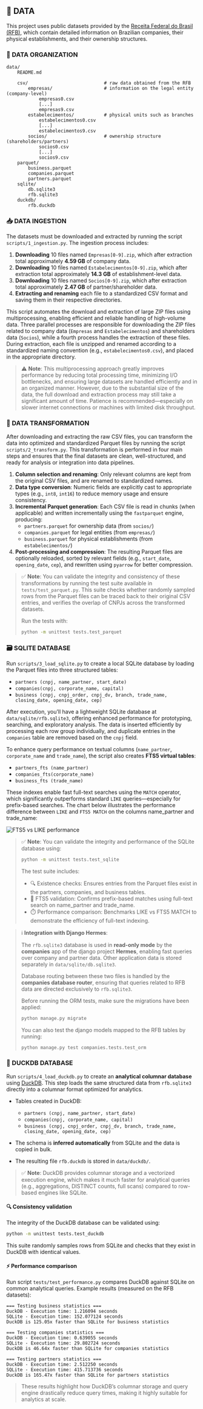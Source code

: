 ## 📁 DATA

This project uses public datasets provided by the [Receita Federal do Brasil (RFB)](https://arquivos.receitafederal.gov.br/dados/cnpj/dados_abertos_cnpj/), which contain detailed information on Brazilian companies, their physical establishments, and their ownership structures.

### 📂 DATA ORGANIZATION

```
data/
    README.md

    csv/                            # raw data obtained from the RFB
        empresas/                   # information on the legal entity (company-level)
            empresas0.csv
            [...]
            empresas9.csv
        estabelecimentos/           # physical units such as branches
            estabelecimentos0.csv
            [...]
            estabelecimentos9.csv
        socios/                     # ownership structure (shareholders/partners)
            socios0.csv
            [...]
            socios9.csv
    parquet/
        business.parquet
        companies.parquet
        partners.parquet
    sqlite/
        db.sqlite3
        rfb.sqlite3
    duckdb/
        rfb.duckdb
```

### 📥 DATA INGESTION

The datasets must be downloaded and extracted by running the script `scripts/1_ingestion.py`. The ingestion process includes:

1. **Downloading** 10 files named `Empresas[0-9].zip`, which after extraction total approximately **4.59 GB** of company data.
2. **Downloading** 10 files named `Estabelecimentos[0-9].zip`, which after extraction total approximately **14.3 GB** of establishment-level data.
3. **Downloading** 10 files named `Socios[0-9].zip`, which after extraction total approximately **2.47 GB** of partner/shareholder data.
4. **Extracting and renaming** each file to a standardized CSV format and saving them in their respective directories.

This script automates the download and extraction of large ZIP files using multiprocessing, enabling efficient and reliable handling of high-volume data. Three parallel processes are responsible for downloading the ZIP files related to company data (`Empresas` and `Estabelecimentos`) and shareholders data (`Socios`), while a fourth process handles the extraction of these files. During extraction, each file is unzipped and renamed according to a standardized naming convention (e.g., `estabelecimentos0.csv`), and placed in the appropriate directory.

> ⚠️ **Note**: This multiprocessing approach greatly improves performance by reducing total processing time, minimizing I/O bottlenecks, and ensuring large datasets are handled efficiently and in an organized manner. However, due to the substantial size of the data, the full download and extraction process may still take a significant amount of time. Patience is recommended—especially on slower internet connections or machines with limited disk throughput.

### 🔄 DATA TRANSFORMATION

After downloading and extracting the raw CSV files, you can transform the data into optimized and standardized Parquet files by running the script `scripts/2_transform.py`. This transformation is performed in four main steps and ensures that the final datasets are clean, well-structured, and ready for analysis or integration into data pipelines.

1. **Column selection and renaming**: Only relevant columns are kept from the original CSV files, and are renamed to standardized names.
2. **Data type conversion**: Numeric fields are explicitly cast to appropriate types (e.g., `int8`, `int16`) to reduce memory usage and ensure consistency.
3. **Incremental Parquet generation**: Each CSV file is read in chunks (when applicable) and written incrementally using the `fastparquet` engine, producing:
   - `partners.parquet` for ownership data (from `socios/`)
   - `companies.parquet` for legal entities (from `empresas/`)
   - `business.parquet` for physical establishments (from `estabelecimentos/`)
4. **Post-processing and compression**: The resulting Parquet files are optionally reloaded, sorted by relevant fields (e.g., `start_date`, `opening_date`, `cep`), and rewritten using `pyarrow` for better compression.

> ✅ **Note**: You can validate the integrity and consistency of these transformations by running the test suite available in `tests/test_parquet.py`. This suite checks whether randomly sampled rows from the Parquet files can be traced back to their original CSV entries, and verifies the overlap of CNPJs across the transformed datasets.
>
> Run the tests with:
> 
>```bash
>python -m unittest tests.test_parquet
>```

### 🗃️ SQLITE DATABASE

Run `scripts/3_load_sqlite.py` to create a local SQLite database by loading the Parquet files into three structured tables:

- `partners (cnpj, name_partner, start_date)`
- `companies(cnpj, corporate_name, capital)`
- `business (cnpj, cnpj_order, cnpj_dv, branch, trade_name, closing_date, opening_date, cep)`

After execution, you’ll have a lightweight SQLite database at `data/sqlite/rfb.sqlite3`, offering enhanced performance for prototyping, searching, and exploratory analysis. The data is inserted efficiently by processing each row group individually, and duplicate entries in the `companies` table are removed based on the `cnpj` field.

To enhance query performance on textual columns (`name_partner`, `corporate_name` and `trade_name`), the script also creates **FTS5 virtual tables**:

- `partners_fts (name_partner)`
- `companies_fts(corporate_name)`
- `business_fts (trade_name)`

These indexes enable fast full-text searches using the `MATCH` operator, which significantly outperforms standard `LIKE` queries—especially for prefix-based searches. The chart below illustrates the performance difference between `LIKE` and `FTS5 MATCH` on the columns name_partner and trade_name:

![FTS5 vs LIKE performance](https://github.com/filipemedeiross/company_shareholder_based_clustering/blob/main/docs/tfs5/fts5_vs_like.png?raw=true)

> ✅ **Note**: You can validate the integrity and performance of the SQLite database using:
>
>```bash
>python -m unittest tests.test_sqlite
>```
>
> The test suite includes:
>
> - 🔍 Existence checks: Ensures entries from the Parquet files exist in the partners, companies, and business tables.
> - 🔎 FTS5 validation: Confirms prefix-based matches using full-text search on name_partner and trade_name.
> - ⏱️ Performance comparison: Benchmarks LIKE vs FTS5 MATCH to demonstrate the efficiency of full-text indexing.

> ℹ️ **Integration with Django Hermes**:
>
> The `rfb.sqlite3` database is used in **read-only mode** by the **companies** app of the django project **Hermes**, enabling fast queries over company and partner data. Other application data is stored separately in `data/sqlite/db.sqlite3`.
>
> Database routing between these two files is handled by the **companies database router**, ensuring that queries related to RFB data are directed exclusively to `rfb.sqlite3`.
>
> Before running the ORM tests, make sure the migrations have been applied:
> ```bash
> python manage.py migrate
> ```
>
> You can also test the django models mapped to the RFB tables by running:
> ```bash
> python manage.py test companies.tests.test_orm
> ```

### 🦆 DUCKDB DATABASE

Run `scripts/4_load_duckdb.py` to create an **analytical columnar database** using [DuckDB](https://duckdb.org/). This step loads the same structured data from `rfb.sqlite3` directly into a columnar format optimized for analytics.

- Tables created in DuckDB:
  - `partners (cnpj, name_partner, start_date)`
  - `companies(cnpj, corporate_name, capital)`
  - `business (cnpj, cnpj_order, cnpj_dv, branch, trade_name, closing_date, opening_date, cep)`

- The schema is **inferred automatically** from SQLite and the data is copied in bulk.
- The resulting file `rfb.duckdb` is stored in `data/duckdb/`.

> ✅ **Note**: DuckDB provides columnar storage and a vectorized execution engine, which makes it much faster for analytical queries (e.g., aggregations, DISTINCT counts, full scans) compared to row-based engines like SQLite.

#### 🔍 Consistency validation

The integrity of the DuckDB database can be validated using:

```bash
python -m unittest tests.test_duckdb
```

This suite randomly samples rows from SQLite and checks that they exist in DuckDB with identical values.

#### ⚡ Performance comparison

Run script `tests/test_performance.py` compares DuckDB against SQLite on common analytical queries. Example results (measured on the RFB datasets):

```
=== Testing business statistics ===
DuckDB - Execution time: 1.216094 seconds
SQLite - Execution time: 152.077124 seconds
DuckDB is 125.05x faster than SQLite for business statistics

=== Testing companies statistics ===
DuckDB - Execution time: 0.639055 seconds
SQLite - Execution time: 29.802724 seconds
DuckDB is 46.64x faster than SQLite for companies statistics

=== Testing partners statistics ===
DuckDB - Execution time: 2.512250 seconds
SQLite - Execution time: 415.713736 seconds
DuckDB is 165.47x faster than SQLite for partners statistics
```

> These results highlight how DuckDB’s columnar storage and query engine drastically reduce query times, making it highly suitable for analytics at scale.
